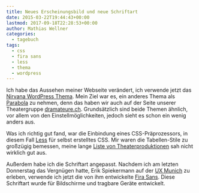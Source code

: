 ```yaml
---
title: Neues Erscheinungsbild und neue Schriftart
date: 2015-03-22T19:44:43+00:00
lastmod: 2017-09-18T22:28:53+00:00
author: Mathias Wellner
categories:
  - tagebuch
tags:
  - css
  - fira sans
  - less
  - thema
  - wordpress
---
```

Ich habe das Aussehen meiner Webseite verändert, ich verwende jetzt das <a href="http://www.cryoutcreations.eu/nirvana" title="Nirvana WordPress Theme" target="_blank">Nirvana WordPress Thema</a>. Mein Ziel war es, ein anderes Thema als <a href="http://www.cryoutcreations.eu/parabola/" title="Parabola WordPress Theme" target="_blank">Parabola</a> zu nehmen, denn das haben wir auch auf der Seite unserer Theatergruppe <a href="http://dramateure.ch" title="die dramateure zürich" target="_blank">dramateure.ch</a>. Grundsätzlich sind beide Themen ähnlich, vor allem von den Einstellmöglichkeiten, jedoch sieht es schon ein wenig anders aus. 

Was ich richtig gut fand, war die Einbindung eines CSS-Präprozessors, in diesem Fall <a href="http://lesscss.org/" title="Less CSS" target="_blank">Less</a> für selbst erstelltes CSS. Mir waren die Tabellen-Stile zu großzügig bemessen, meine lange [Liste von Theaterproduktionen](http://www.mwellner.de/schauspiel/ "Schauspiel/​Regie") sah nicht wirklich gut aus. 

Außerdem habe ich die Schriftart angepasst. Nachdem ich am letzten Donnerstag das Vergnügen hatte, Erik Spiekermann auf der <a href="http://2015.uxmunich.com/" title="UX Munich" target="_blank">UX Munich</a> zu erleben, verwende ich jetzt die von ihm entwickelte <a href="https://en.wikipedia.org/wiki/Fira_Sans" title="Fira Sans" target="_blank">Fira Sans</a>. Diese Schriftart wurde für Bildschirme und tragbare Geräte entwickelt.